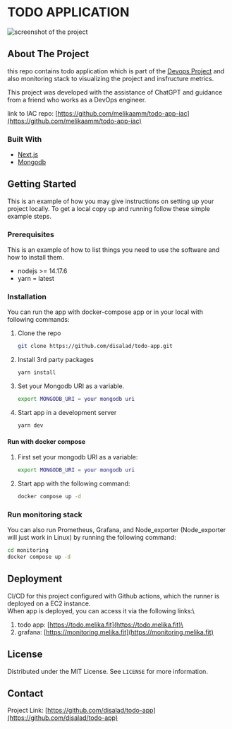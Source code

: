 # TODO APPLICATION

<img src="https://res.cloudinary.com/df1unjmwz/image/upload/v1641541892/toto_app_preview_xagnrj.png" alt="screenshot of the project">

<!-- ABOUT THE PROJECT -->
## About The Project
this repo contains todo application which is part of the [Devops Project](https://github.com/melikaamm/Devops) and also monitoring stack to visualizing the project and insfructure metrics.

This project was developed with the assistance of ChatGPT and guidance from a friend who works as a DevOps engineer.

link to IAC repo: [https://github.com/melikaamm/todo-app-iac](https://github.com/melikaamm/todo-app-iac)
### Built With

* [Next.js](https://nextjs.org/)
* [Mongodb](https://mongodb.com/)

<!-- GETTING STARTED -->
## Getting Started

This is an example of how you may give instructions on setting up your project locally.
To get a local copy up and running follow these simple example steps.

### Prerequisites

This is an example of how to list things you need to use the software and how to install them.

* nodejs >= 14.17.6
* yarn = latest

### Installation
You can run the app with docker-compose app or in your local with following commands:
1. Clone the repo
   ```sh
   git clone https://github.com/disalad/todo-app.git
   ```
2. Install 3rd party packages
   ```bash
   yarn install
   ```

3. Set your Mongodb URI as a variable.
   ```bash
   export MONGODB_URI = your mongodb uri
   ```
   
4. Start app in a development server 
   ```bash
   yarn dev
   ```
#### Run with docker compose
1. First set your mongodb URI as a variable:
   ```bash
   export MONGODB_URI = your mongodb uri
   ```
2. Start app with the following command:
   ```bash
   docker compose up -d 
   ```
### Run monitoring stack 
You can also run Prometheus, Grafana, and Node_exporter (Node_exporter will just work in Linux) by running the following command:
```bash
cd monitoring
docker compose up -d 
```
## Deployment
CI/CD for this project configured with Github actions, which the runner is deployed on a EC2 instance.\
When app is deployed, you can access it via the following links:\
1. todo app: [https://todo.melika.fit](https://todo.melika.fit)\
2. grafana: [https://monitoring.melika.fit](https://monitoring.melika.fit)
<!-- LICENSE -->
## License

Distributed under the MIT License. See `LICENSE` for more information.

<!-- CONTACT -->
## Contact

Project Link: [https://github.com/disalad/todo-app](https://github.com/disalad/todo-app)
